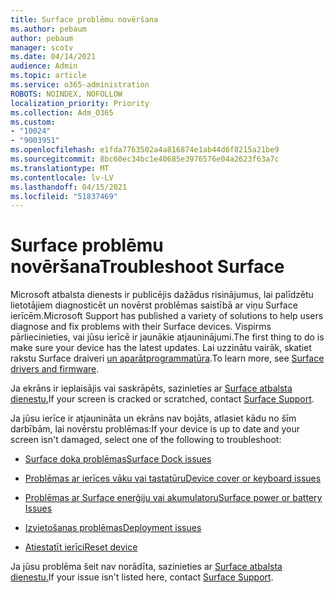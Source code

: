 ```yaml
---
title: Surface problēmu novēršana
ms.author: pebaum
author: pebaum
manager: scotv
ms.date: 04/14/2021
audience: Admin
ms.topic: article
ms.service: o365-administration
ROBOTS: NOINDEX, NOFOLLOW
localization_priority: Priority
ms.collection: Adm_O365
ms.custom:
- "10024"
- "9003951"
ms.openlocfilehash: e1fda7763502a4a816874e1ab44d6f8215a21be9
ms.sourcegitcommit: 8bc60ec34bc1e40685e3976576e04a2623f63a7c
ms.translationtype: MT
ms.contentlocale: lv-LV
ms.lasthandoff: 04/15/2021
ms.locfileid: "51837469"
---
```

# <a name="troubleshoot-surface"></a><span data-ttu-id="ef890-102">Surface problēmu novēršana</span><span class="sxs-lookup"><span data-stu-id="ef890-102">Troubleshoot Surface</span></span>

<span data-ttu-id="ef890-103">Microsoft atbalsta dienests ir publicējis dažādus risinājumus, lai palīdzētu lietotājiem diagnosticēt un novērst problēmas saistībā ar viņu Surface ierīcēm.</span><span class="sxs-lookup"><span data-stu-id="ef890-103">Microsoft Support has published a variety of solutions to help users diagnose and fix problems with their Surface devices.</span></span> <span data-ttu-id="ef890-104">Vispirms pārliecinieties, vai jūsu ierīcē ir jaunākie atjauninājumi.</span><span class="sxs-lookup"><span data-stu-id="ef890-104">The first thing to do is make sure your device has the latest updates.</span></span> <span data-ttu-id="ef890-105">Lai uzzinātu vairāk, skatiet rakstu Surface draiveri [un aparātprogrammatūra](https://docs.microsoft.com/surface/support-solutions-surface#surface-drivers-and-firmware).</span><span class="sxs-lookup"><span data-stu-id="ef890-105">To learn more, see [Surface drivers and firmware](https://docs.microsoft.com/surface/support-solutions-surface#surface-drivers-and-firmware).</span></span>

<span data-ttu-id="ef890-106">Ja ekrāns ir ieplaisājis vai saskrāpēts, sazinieties ar [Surface atbalsta dienestu.](https://docs.microsoft.com/surface/contact-surface-support?tabs=online)</span><span class="sxs-lookup"><span data-stu-id="ef890-106">If your screen is cracked or scratched, contact [Surface Support](https://docs.microsoft.com/surface/contact-surface-support?tabs=online).</span></span>

<span data-ttu-id="ef890-107">Ja jūsu ierīce ir atjaunināta un ekrāns nav bojāts, atlasiet kādu no šīm darbībām, lai novērstu problēmas:</span><span class="sxs-lookup"><span data-stu-id="ef890-107">If your device is up to date and your screen isn't damaged, select one of the following to troubleshoot:</span></span>
 
- [<span data-ttu-id="ef890-108">Surface doka problēmas</span><span class="sxs-lookup"><span data-stu-id="ef890-108">Surface Dock issues</span></span>](https://docs.microsoft.com/surface/support-solutions-surface#surface-dock-issues)
 
- [<span data-ttu-id="ef890-109">Problēmas ar ierīces vāku vai tastatūru</span><span class="sxs-lookup"><span data-stu-id="ef890-109">Device cover or keyboard issues</span></span>](https://support.microsoft.com/sbs/surface/troubleshoot-your-surface-type-cover-or-keyboard-5b7ed1a7-bedd-5164-94a7-87f8e95df3fe?)
 
- [<span data-ttu-id="ef890-110">Problēmas ar Surface enerģiju vai akumulatoru</span><span class="sxs-lookup"><span data-stu-id="ef890-110">Surface power or battery Issues</span></span>](https://docs.microsoft.com/surface/support-solutions-surface#surface-power-or-battery-issues)
 
- [<span data-ttu-id="ef890-111">Izvietošanas problēmas</span><span class="sxs-lookup"><span data-stu-id="ef890-111">Deployment issues</span></span>](https://docs.microsoft.com/surface/support-solutions-surface#deployment-issues)
 
- [<span data-ttu-id="ef890-112">Atiestatīt ierīci</span><span class="sxs-lookup"><span data-stu-id="ef890-112">Reset device</span></span>](https://docs.microsoft.com/surface/support-solutions-surface#reset-device)

<span data-ttu-id="ef890-113">Ja jūsu problēma šeit nav norādīta, sazinieties ar [Surface atbalsta dienestu.](https://docs.microsoft.com/surface/contact-surface-support?tabs=online)</span><span class="sxs-lookup"><span data-stu-id="ef890-113">If your issue isn't listed here, contact [Surface Support](https://docs.microsoft.com/surface/contact-surface-support?tabs=online).</span></span>

